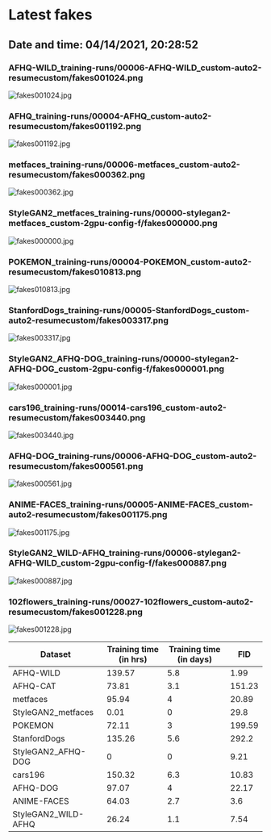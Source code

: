 # Latest fakes
## Date and time: 04/14/2021, 20:28:52
### AFHQ-WILD_training-runs/00006-AFHQ-WILD_custom-auto2-resumecustom/fakes001024.png
![fakes001024.jpg](https://i.ibb.co/10gMfsW/5382981ed44e.jpg "AFHQ-WILD_training-runs/00006-AFHQ-WILD_custom-auto2-resumecustom/fakes001024.png")

### AFHQ_training-runs/00004-AFHQ_custom-auto2-resumecustom/fakes001192.png
![fakes001192.jpg](https://i.ibb.co/F5C7srs/6f51f11261c8.jpg "AFHQ_training-runs/00004-AFHQ_custom-auto2-resumecustom/fakes001192.png")

### metfaces_training-runs/00006-metfaces_custom-auto2-resumecustom/fakes000362.png
![fakes000362.jpg](https://i.ibb.co/QjsTMLq/228b72bb87e9.jpg "metfaces_training-runs/00006-metfaces_custom-auto2-resumecustom/fakes000362.png")

### StyleGAN2_metfaces_training-runs/00000-stylegan2-metfaces_custom-2gpu-config-f/fakes000000.png
![fakes000000.jpg](https://i.ibb.co/LJRjDTw/dd954f13ef8e.jpg "StyleGAN2_metfaces_training-runs/00000-stylegan2-metfaces_custom-2gpu-config-f/fakes000000.png")

### POKEMON_training-runs/00004-POKEMON_custom-auto2-resumecustom/fakes010813.png
![fakes010813.jpg](https://i.ibb.co/KVMHkvk/da2544c32b98.jpg "POKEMON_training-runs/00004-POKEMON_custom-auto2-resumecustom/fakes010813.png")

### StanfordDogs_training-runs/00005-StanfordDogs_custom-auto2-resumecustom/fakes003317.png
![fakes003317.jpg](https://i.ibb.co/HFbm44V/a52d24a7eb9b.jpg "StanfordDogs_training-runs/00005-StanfordDogs_custom-auto2-resumecustom/fakes003317.png")

### StyleGAN2_AFHQ-DOG_training-runs/00000-stylegan2-AFHQ-DOG_custom-2gpu-config-f/fakes000001.png
![fakes000001.jpg](https://i.ibb.co/YysDQ78/aa19c4f45418.jpg "StyleGAN2_AFHQ-DOG_training-runs/00000-stylegan2-AFHQ-DOG_custom-2gpu-config-f/fakes000001.png")

### cars196_training-runs/00014-cars196_custom-auto2-resumecustom/fakes003440.png
![fakes003440.jpg](https://i.ibb.co/QYPrgGj/ac4d83e9568a.jpg "cars196_training-runs/00014-cars196_custom-auto2-resumecustom/fakes003440.png")

### AFHQ-DOG_training-runs/00006-AFHQ-DOG_custom-auto2-resumecustom/fakes000561.png
![fakes000561.jpg](https://i.ibb.co/ZmHvjcr/3a5c589ced7f.jpg "AFHQ-DOG_training-runs/00006-AFHQ-DOG_custom-auto2-resumecustom/fakes000561.png")

### ANIME-FACES_training-runs/00005-ANIME-FACES_custom-auto2-resumecustom/fakes001175.png
![fakes001175.jpg](https://i.ibb.co/nfhZZTr/8d887e8feda5.jpg "ANIME-FACES_training-runs/00005-ANIME-FACES_custom-auto2-resumecustom/fakes001175.png")

### StyleGAN2_WILD-AFHQ_training-runs/00006-stylegan2-AFHQ-WILD_custom-2gpu-config-f/fakes000887.png
![fakes000887.jpg](https://i.ibb.co/9c3cpn2/2ec4668b4acb.jpg "StyleGAN2_WILD-AFHQ_training-runs/00006-stylegan2-AFHQ-WILD_custom-2gpu-config-f/fakes000887.png")

### 102flowers_training-runs/00027-102flowers_custom-auto2-resumecustom/fakes001228.png
![fakes001228.jpg](https://i.ibb.co/cbY2XSM/93c71c1fc81e.jpg "102flowers_training-runs/00027-102flowers_custom-auto2-resumecustom/fakes001228.png")

| Dataset             |   Training time (in hrs) |   Training time (in days) |    FID |
|---------------------|--------------------------|---------------------------|--------|
| AFHQ-WILD           |                   139.57 |                       5.8 |   1.99 |
| AFHQ-CAT            |                    73.81 |                       3.1 | 151.23 |
| metfaces            |                    95.94 |                       4   |  20.89 |
| StyleGAN2_metfaces  |                     0.01 |                       0   |  29.8  |
| POKEMON             |                    72.11 |                       3   | 199.59 |
| StanfordDogs        |                   135.26 |                       5.6 | 292.2  |
| StyleGAN2_AFHQ-DOG  |                     0    |                       0   |   9.21 |
| cars196             |                   150.32 |                       6.3 |  10.83 |
| AFHQ-DOG            |                    97.07 |                       4   |  22.17 |
| ANIME-FACES         |                    64.03 |                       2.7 |   3.6  |
| StyleGAN2_WILD-AFHQ |                    26.24 |                       1.1 |   7.54 |